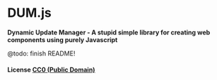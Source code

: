 # DUM.js

**Dynamic Update Manager - A stupid simple library for creating web components using purely Javascript**

@todo: finish README!

#### License [CC0 (Public Domain)](LICENSE.md)
